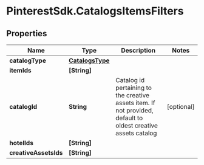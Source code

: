 # PinterestSdk.CatalogsItemsFilters

## Properties

Name | Type | Description | Notes
------------ | ------------- | ------------- | -------------
**catalogType** | [**CatalogsType**](CatalogsType.md) |  | 
**itemIds** | **[String]** |  | 
**catalogId** | **String** | Catalog id pertaining to the creative assets item. If not provided, default to oldest creative assets catalog | [optional] 
**hotelIds** | **[String]** |  | 
**creativeAssetsIds** | **[String]** |  | 


